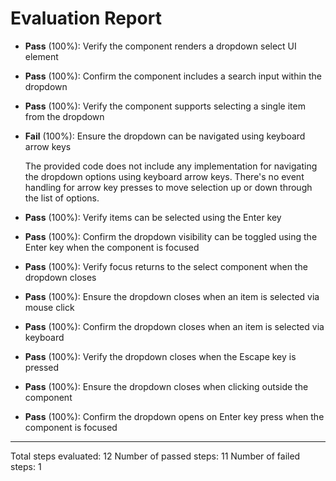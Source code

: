 # Evaluation Report

- **Pass** (100%): Verify the component renders a dropdown select UI element
- **Pass** (100%): Confirm the component includes a search input within the dropdown
- **Pass** (100%): Verify the component supports selecting a single item from the dropdown
- **Fail** (100%): Ensure the dropdown can be navigated using keyboard arrow keys

    The provided code does not include any implementation for navigating the dropdown options using keyboard arrow keys. There's no event handling for arrow key presses to move selection up or down through the list of options.

- **Pass** (100%): Verify items can be selected using the Enter key

- **Pass** (100%): Confirm the dropdown visibility can be toggled using the Enter key when the component is focused

- **Pass** (100%): Verify focus returns to the select component when the dropdown closes

- **Pass** (100%): Ensure the dropdown closes when an item is selected via mouse click

- **Pass** (100%): Confirm the dropdown closes when an item is selected via keyboard

- **Pass** (100%): Verify the dropdown closes when the Escape key is pressed

- **Pass** (100%): Ensure the dropdown closes when clicking outside the component

- **Pass** (100%): Confirm the dropdown opens on Enter key press when the component is focused

---

Total steps evaluated: 12
Number of passed steps: 11
Number of failed steps: 1